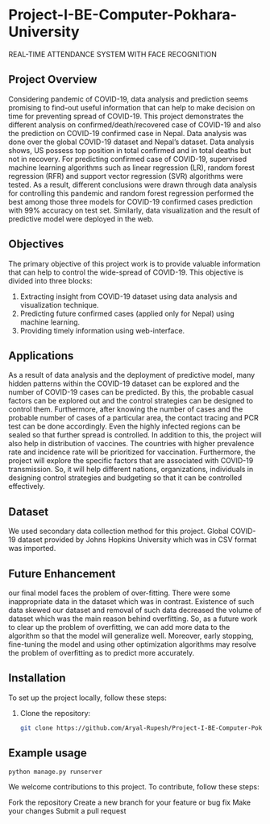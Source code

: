 # Project-I-BE-Computer-Pokhara-University 
REAL-TIME ATTENDANCE SYSTEM WITH FACE RECOGNITION

## Project Overview

Considering pandemic of COVID-19, data analysis and prediction 
seems promising to find-out useful information that can help to make decision on time 
for preventing spread of COVID-19. This project demonstrates the different analysis on 
confirmed/death/recovered case of COVID-19 and also the prediction on COVID-19 
confirmed case in Nepal. Data analysis was done over the global COVID-19 dataset and 
Nepal’s dataset. Data analysis shows, US possess top position in total confirmed and in 
total deaths but not in recovery. For predicting confirmed case of COVID-19, supervised 
machine learning algorithms such as linear regression (LR), random forest regression 
(RFR) and support vector regression (SVR) algorithms were tested. As a result, different 
conclusions were drawn through data analysis for controlling this pandemic and random 
forest regression performed the best among those three models for COVID-19 confirmed 
cases prediction with 99% accuracy on test set. Similarly, data visualization and the result 
of predictive model were deployed in the web.


## Objectives 

The primary objective of this project work is to provide valuable information that can 
help to control the wide-spread of COVID-19. This objective is divided into three blocks:
1. Extracting insight from COVID-19 dataset using data analysis and visualization 
technique.
2. Predicting future confirmed cases (applied only for Nepal) using machine 
learning.
3. Providing timely information using web-interface.

## Applications

As a result of data analysis and the deployment of predictive model, many hidden patterns 
within the COVID-19 dataset can be explored and the number of COVID-19 cases can 
be predicted. By this, the probable casual factors can be explored out and the control 
strategies can be designed to control them. Furthermore, after knowing the number of 
cases and the probable number of cases of a particular area, the contact tracing and PCR 
test can be done accordingly. Even the highly infected regions can be sealed so that 
further spread is controlled. In addition to this, the project will also help in distribution 
of vaccines. The countries with higher prevalence rate and incidence rate will be 
prioritized for vaccination. Furthermore, the project will explore the specific factors that 
are associated with COVID-19 transmission. So, it will help different nations, 
organizations, individuals in designing control strategies and budgeting so that it can be 
controlled effectively.


## Dataset

We used secondary data collection method for this project. Global COVID-19 dataset 
provided by Johns Hopkins University which was in CSV format was imported.


## Future Enhancement

our final model faces the problem of over-fitting. There were some inappropriate data in the dataset which was in contrast. Existence of such data skewed our dataset and removal of such data decreased 
the volume of dataset which was the main reason behind overfitting.
So, as a future work to clear up the problem of overfitting, we can add more data to the 
algorithm so that the model will generalize well. Moreover, early stopping, fine-tuning 
the model and using other optimization algorithms may resolve the problem of overfitting
as to predict more accurately.


## Installation

To set up the project locally, follow these steps:

1. Clone the repository:
   ```bash
   git clone https://github.com/Aryal-Rupesh/Project-I-BE-Computer-Pokhara-University.git 
   

## Example usage
```bash 
python manage.py runserver
```
We welcome contributions to this project. To contribute, follow these steps:

Fork the repository
Create a new branch for your feature or bug fix
Make your changes
Submit a pull request


